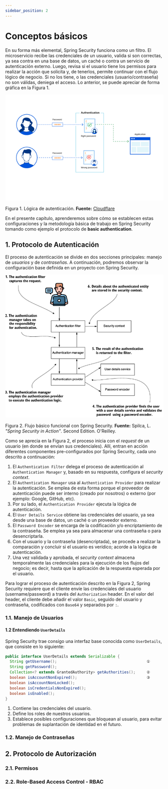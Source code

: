 ```yaml
---
sidebar_position: 2
---
```


# Conceptos básicos

En su forma más elemental, Spring Security funciona como un filtro. El microservicio recibe las credenciales de un usuario, valida si son correctas, ya sea contra en una base de datos, un caché o contra un servicio de autenticación externo. Luego, revisa si el usuario tiene los permisos para realizar la acción que solicita y, de tenerlos, permite continuar con el flujo lógico de negocio. Si no los tiene, o las credenciales (usuario/contraseña) no son válidas, deniega el acceso. Lo anterior, se puede apreciar de forma gráfica en la Figura 1.

![](../../static/img/security/intro/authentication.webp)

Figura 1. Lógica de autenticación. __Fuente:__ [Cloudflare](https://www.cloudflare.com/learning/access-management/what-is-authentication/)

En el presente capítulo, aprenderemos sobre cómo se establecen estas configuraciones y la metodología básica de trabajo en Spring Security tomando como ejemplo el protocolo de __basic authentication__.

## 1. Protocolo de Autenticación

El proceso de autenticación se divide en dos secciones principales: manejo de _usuarios_ y de _contraseñas_. A continuación, podremos observar la configuración base definida en un proyecto con Spring Security.

![](../../static/img/security/intro//metodologia-base.png)

Figura 2. Flujo básico funcional con Spring Security. __Fuente:__ Spilca, L. _"Spring Security in Action"_. Second Edition. O'Reilley.

Como se aprecia en la Figura 2, el proceso inicia con el _request_ de un usuario (en donde se envían sus credenciales). Allí, entran en acción diferentes componentes pre-configurados por Spring Security, cada uno descrito a continuación:

1. El `Authentication Filter` delega el proceso de autenticación al `Authentication Manager` y, basado en su respuesta, configura el _security context_.
2. El `Authentication Manager` usa al `Authentication Provider` para realizar la autenticación. Se emplea de esta forma porque el proveedor de autenticación puede ser interno (creado por nosotros) o externo (por ejemplo: Google, GitHub, etc).
3. Por su lado, el `Authentication Provider` ejecuta la lógica de autenticación.
4. El `User Details Service` obtiene las credenciales del usuario, ya sea desde una base de datos, un caché o un proveedor externo.
5. El `Password Encoder` se encarga de la codificación y/o encriptamiento de la contraseña. Se emplea ya sea para almacenar una contraseña o para desencriptarla.
6. Con el usuario y la contraseña (desencriptada), se procede a realizar la comparación y concluir si el usuario es verídico; acorde a la lógica de autenticación.
7. Una vez validada y aprobada, el _security context_ almacena temporalmente las credenciales para la ejecución de los flujos del negocio; es decir, hasta que la aplicación de la respuesta esperada por el usuario.

Para lograr el proceso de autenticación descrito en la Figura 2, Spring Security requiere que el cliente envíe las credenciales del usuario (username/password) a través del `Authorization` header. En el valor del header, el cliente debe añadir el valor `Basic`, seguido del usuario y contraseña, codificados con `Base64` y separados por `:`. 

### 1.1. Manejo de Usuarios

#### 1.2 Entendiendo `UserDetails`

Spring Security trae consigo una interfaz base conocida como `UserDetails`, que consiste en lo siguiente:

```java
public interface UserDetails extends Serializable {
  String getUsername();                                        ①
  String getPassword();
  Collection<? extends GrantedAuthority> getAuthorities();     ②
  boolean isAccountNonExpired();                               ③
  boolean isAccountNonLocked();
  boolean isCredentialsNonExpired();
  boolean isEnabled();
}
```

1.  Contiene las credenciales del usuario.
2.  Define los roles de nuestros usuarios.
3.  Establece posibles configuraciones que bloquean al usuario, para evitar problemas de suplantación de identidad en el futuro.

### 1.2. Manejo de Contraseñas

## 2. Protocolo de Autorización

### 2.1. Permisos

### 2.2. Role-Based Access Control - RBAC

